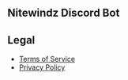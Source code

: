 ## Nitewindz Discord Bot
## Legal
- [Terms of Service](./TERMS.md)
- [Privacy Policy](./PRIVACY.md)

